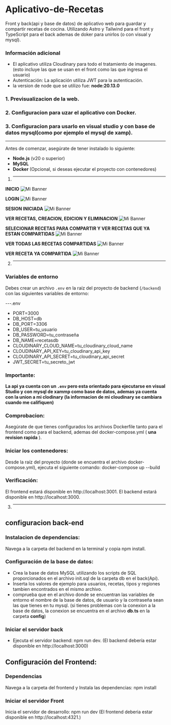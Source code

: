 # Aplicativo-de-Recetas
Front y back(api y base de datos) de aplicativo web para guardar y compartir recetas de cocina.   Utilizando Astro  y Tailwind para el front y TypeScript  para el back ademas de  doker para unirlos (o con visual y mysql).

### Información adicional
- El aplicativo utiliza Cloudinary para todo el tratamiento de imagenes. (esto incluye las que se usan en el front como las que ingresa el usuario)
- Autenticación: La aplicación utiliza JWT para la autenticación.
- la version de node que se utilizo fue: **node:20.13.0**


### **1. Previsualizacion de la web.**
### **2. Configuracion para uzar el aplicativo con Docker.**
### **3. Configuracion para usarlo en visual studio y con base de datos mysql(como por ejemplo el mysql de xamp).**
----------------------------------------------------------------------------------
Antes de comenzar, asegúrate de tener instalado lo siguiente:

- **Node.js** (v20 o superior)
- **MySQL** 
- **Docker** (Opcional, si deseas ejecutar el proyecto con contenedores)

1.  --------------------------------------------------------------------------------
**INICIO**
![Mi Banner](https://github.com/TsantiG/IMG/blob/main/INICIO.png?raw=true)

**LOGIN**
![Mi Banner](https://github.com/TsantiG/IMG/blob/main/LOGIN.png?raw=true)

**SESION INICIADA**
![Mi Banner](https://github.com/TsantiG/IMG/blob/main/INICIOSESION.png?raw=true)

**VER RECETAS, CREACION, EDICION Y ELIMINACION**
![Mi Banner](https://github.com/TsantiG/IMG/blob/main/VERRECETAS.png?raw=true)

**SELECIONAR RECETAS PARA COMPARTIR Y VER RECETAS QUE YA ESTAN COMPARTIDAS**
![Mi Banner](https://github.com/TsantiG/IMG/blob/main/COMPARTIR.png?raw=true)

**VER TODAS LAS RECETAS COMPARTIDAS**
![Mi Banner](https://github.com/TsantiG/IMG/blob/main/VERCOMPARTIDAS.png?raw=true)

**VER RECETA YA COMPARTIDA**
![Mi Banner](https://github.com/TsantiG/IMG/blob/main/VERYACOMPARTIDA.png?raw=true)

2. --------------------------------------------------------------------------------
### Variables de entorno
Debes crear un archivo `.env` en la raíz del proyecto de backend (`/backend`) con las siguientes variables de entorno:

---.env
- PORT=3000
- DB_HOST=db
- DB_PORT=3306
- DB_USER=tu_usuario 
- DB_PASSWORD=tu_contraseña
- DB_NAME=recetasdb
- CLOUDINARY_CLOUD_NAME=tu_cloudinary_cloud_name
- CLOUDINARY_API_KEY=tu_cloudinary_api_key
- CLOUDINARY_API_SECRET=tu_cloudinary_api_secret
- JWT_SECRET=tu_secreto_jwt

### Importante:
**La api ya cuenta con un `.env` pero esta orientado para ejecutarse en visual Studio y con mysql de xammp como base de datos, ademas ya cuenta con la union a mi clodinary (la informacion de mi cloudinary se cambiara cuando me califiquen)**

### Comprobacion:
Asegúrate de que tienes configurados los archivos Dockerfile tanto para el frontend como para el backend, ademas del docker-compose.yml ( **una revision rapida** ).

### Iniciar los contenedores:
Desde la raíz del proyecto (donde se encuentra el archivo docker-compose.yml), ejecuta el siguiente comando: docker-compose up --build

### Verificación:
El frontend estará disponible en http://localhost:3001.
El backend estará disponible en http://localhost:3000.


3.  --------------------------------------------------------------------------------------------------------
## configuracion back-end

### Instalacion de dependencias:
Navega a la carpeta del backend en la terminal y copia npm install.


### Configuración de la base de datos:
- Crea la base de datos MySQL utilizando los scripts de SQL proporcionados en el archivo init.sql de la carpeta db en el back(Api).
- Inserta los valores de ejemplo para usuarios, recetas, tipos y regiones tambien encontrados en el mismo archivo.
- comprueba que en el archivo donde se encuentran las variables de entorno el nombre de la base de datos, de usuario y la contraseña sean las que tienes en tu mysql. (si tienes problemas con la conexion a la base de datos, la conexion se encuentra en el archivo **db.ts** en la carpeta **config**) 

### Iniciar el servidor back
- Ejecuta el servidor backend: npm run dev. (El backend debería estar disponible en http://localhost:3000)

## Configuración del Frontend:

### Dependencias
Navega a la carpeta del frontend y Instala las dependencias: npm install

### Iniciar el servidor Front
Inicia el servidor de desarrollo: npm run dev (El frontend deberia estar disponible en http://localhost:4321.)

